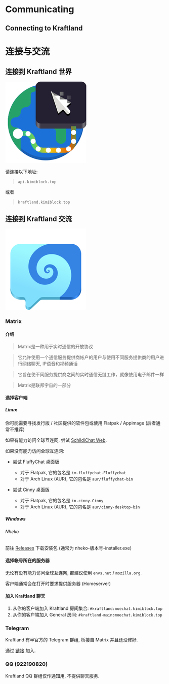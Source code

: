 # Communicating

## Connecting to Kraftland 



# 连接与交流

## 连接到 Kraftland 世界

![Connect](img/Minecraft/org.gnome.Connections.svg)

请连接以下地址:

> ```
> api.kimiblock.top
> ```

或者

> ```
> kraftland.kimiblock.top
> ```

## 连接到 Kraftland 交流

![Chat](img/Minecraft/chat.svg)

### Matrix

#### 介绍
> Matrix是一种用于实时通信的开放协议

> 它允许使用一个通信服务提供商帐户的用户与使用不同服务提供商的用户进行网络聊天, IP语音和视频通话

> 它旨在使不同服务提供商之间的实时通信无缝工作，就像使用电子邮件一样

> Matrix是联邦宇宙的一部分

#### 选择客户端

##### Linux
你可能需要寻找发行版 / 社区提供的软件包或使用 Flatpak / Appimage (后者通常不推荐)

如果有能力访问全球互连网, 尝试 [SchildiChat Web](https://app.schildi.chat).

如果没有能力访问全球互连网:

- 尝试 FluffyChat 桌面版
	* 对于 Flatpak, 它的包名是 `im.fluffychat.Fluffychat`
	* 对于 Arch Linux (AUR), 它的包名是 `aur/fluffychat-bin`

- 尝试 Cinny 桌面版
    * 对于 Flatpak, 它的包名是 `in.cinny.Cinny`
    * 对于 Arch Linux (AUR), 它的包名是 `aur/cinny-desktop-bin`


##### Windows
###### Nheko
前往 [Releases](https://github.com/Nheko-Reborn/nheko/releases/latest) 下载安装包 (通常为 nheko-版本号-installer.exe)

#### 选择帐号所在的服务器

无论有没有能力访问全球互连网, 都建议使用 `envs.net` / `mozilla.org`.

客户端通常会在打开时要求提供服务器 (Homeserver)

#### 加入 Kraftland 聊天

1. 从你的客户端加入 Kraftland 房间集合: `#kraftland:moechat.kimiblock.top`
2. 从你的客户端加入 General 房间: `#kraftland-main:moechat.kimiblock.top`

### Telegram
Kraftland 有半官方的 Telegram 群组, 桥接自 Matrix <del>并且还没修好</del>.

通过 [链接](https://t.me/kraftland_bridge) 加入.

### QQ (922190820)
Kraftland QQ 群组仅作通知用, 不提供聊天服务.

